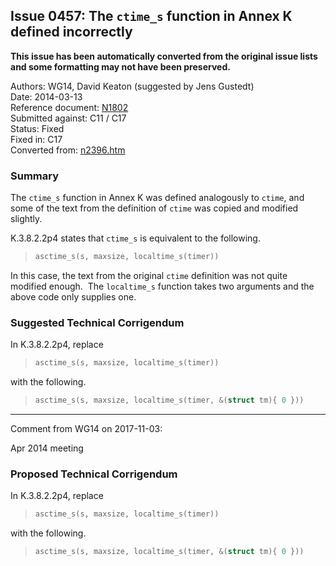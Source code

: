 ## Issue 0457: The `ctime_s` function in Annex K defined incorrectly

**This issue has been automatically converted from the original issue lists and some formatting may not have been preserved.**

Authors: WG14, David Keaton (suggested by Jens Gustedt)  
Date: 2014-03-13  
Reference document: [N1802](https://www.open-std.org/jtc1/sc22/wg14/www/docs/n1802.htm)  
Submitted against: C11 / C17  
Status: Fixed  
Fixed in: C17  
Converted from: [n2396.htm](https://www.open-std.org/jtc1/sc22/wg14/www/docs/n2396.htm)

### Summary

The `ctime_s` function in Annex K was defined analogously to `ctime`, and some
of the text from the definition of `ctime` was copied and modified slightly.

K.3.8.2.2p4 states that `ctime_s` is equivalent to the following.

> ```c
> asctime_s(s, maxsize, localtime_s(timer))
> ```

In this case, the text from the original `ctime` definition was not quite
modified enough.  The `localtime_s` function takes two arguments and the above
code only supplies one.

### Suggested Technical Corrigendum

In K.3.8.2.2p4, replace

> ```c
> asctime_s(s, maxsize, localtime_s(timer))
> ```

with the following.

> ```c
> asctime_s(s, maxsize, localtime_s(timer, &(struct tm){ 0 }))
> ```

---

Comment from WG14 on 2017-11-03:

Apr 2014 meeting

### Proposed Technical Corrigendum

In K.3.8.2.2p4, replace

> ```c
> asctime_s(s, maxsize, localtime_s(timer))
> ```

with the following.

> ```c
> asctime_s(s, maxsize, localtime_s(timer, &(struct tm){ 0 }))
> ```
